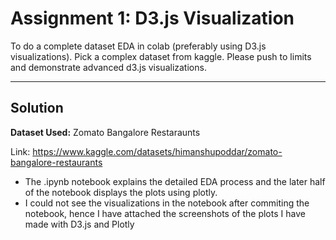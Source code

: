 # Assignment 1: D3.js Visualization

To do a complete dataset EDA in colab (preferably using D3.js visualizations). Pick a complex dataset from kaggle. Please push to limits and demonstrate advanced d3.js visualizations.
 
_______

## Solution

**Dataset Used:** Zomato Bangalore Restaraunts 

Link: https://www.kaggle.com/datasets/himanshupoddar/zomato-bangalore-restaurants


* The .ipynb notebook explains the detailed EDA process and the later half of the notebook displays the plots using plotly. 
* I could not see the visualizations in the notebook after commiting the notebook, hence I have attached the screenshots of the plots I have made with D3.js and Plotly
